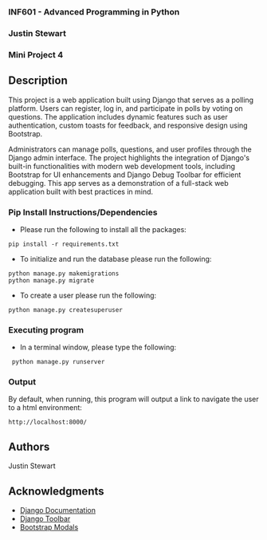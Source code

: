### INF601 - Advanced Programming in Python
### Justin Stewart
### Mini Project 4

## Description
This project is a web application built using Django that serves as a polling platform. Users can register, log in, and participate in polls by voting on questions. The application includes dynamic features such as user authentication, custom toasts for feedback, and responsive design using Bootstrap.

Administrators can manage polls, questions, and user profiles through the Django admin interface. The project highlights the integration of Django's built-in functionalities with modern web development tools, including Bootstrap for UI enhancements and Django Debug Toolbar for efficient debugging. This app serves as a demonstration of a full-stack web application built with best practices in mind.

### Pip Install Instructions/Dependencies

* Please run the following to install all the packages:
```
pip install -r requirements.txt
```
* To initialize and run the database please run the following:
```
python manage.py makemigrations
python manage.py migrate
```
* To create a user please run the following:
```
python manage.py createsuperuser
```

### Executing program

* In a terminal window, please type the following:
```
 python manage.py runserver
```

### Output
By default, when running, this program will output a link to navigate the user to a html environment:
```
http://localhost:8000/
```

## Authors
Justin Stewart

## Acknowledgments

* [Django Documentation](https://docs.djangoproject.com/)
* [Django Toolbar](https://django-debug-toolbar.readthedocs.io/en/latest/installation.html)
* [Bootstrap Modals](https://getbootstrap.com/docs/4.0/components/modal/)




